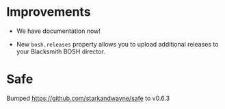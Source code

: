 # Improvements

- We have documentation now!

- New `bosh.releases` property allows you to upload additional
  releases to your Blacksmith BOSH director.

# Safe
Bumped https://github.com/starkandwayne/safe to v0.6.3
